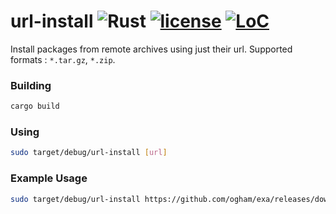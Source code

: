 # url-install ![Rust](https://github.com/mihaigalos/url-install/workflows/Rust/badge.svg) [![license](https://img.shields.io/badge/license-GPLv3-brightgreen.svg)](LICENSE) [![LoC](https://tokei.rs/b1/github/mihaigalos/url-install)](https://github.com/Aaronepower/tokei)

Install packages from remote archives using just their url.
Supported formats : `*.tar.gz`, `*.zip`.

### Building

```bash
cargo build
```

### Using

```bash
sudo target/debug/url-install [url]
```

### Example Usage

```bash
sudo target/debug/url-install https://github.com/ogham/exa/releases/download/v0.9.0/exa-linux-x86_64-0.9.0.zip
```